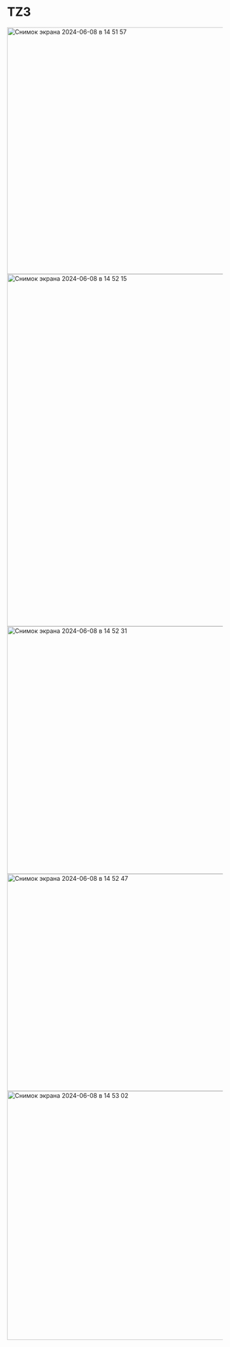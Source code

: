 # TZ3
<img width="575" alt="Снимок экрана 2024-06-08 в 14 51 57" src="https://github.com/namesonic777/TZ3/assets/167525854/862fcd3a-631e-41ae-99cd-e4c20028e878">
<img width="821" alt="Снимок экрана 2024-06-08 в 14 52 15" src="https://github.com/namesonic777/TZ3/assets/167525854/d6f5b9c8-f175-468a-b926-b0015c2d6a3f">
<img width="577" alt="Снимок экрана 2024-06-08 в 14 52 31" src="https://github.com/namesonic777/TZ3/assets/167525854/e62ba788-9da9-4fef-9768-efe15ba9d318">
<img width="506" alt="Снимок экрана 2024-06-08 в 14 52 47" src="https://github.com/namesonic777/TZ3/assets/167525854/8b061a0e-9a40-4857-8d55-34939872893e">
<img width="580" alt="Снимок экрана 2024-06-08 в 14 53 02" src="https://github.com/namesonic777/TZ3/assets/167525854/94130769-9340-45fd-a021-70227f30976a">



